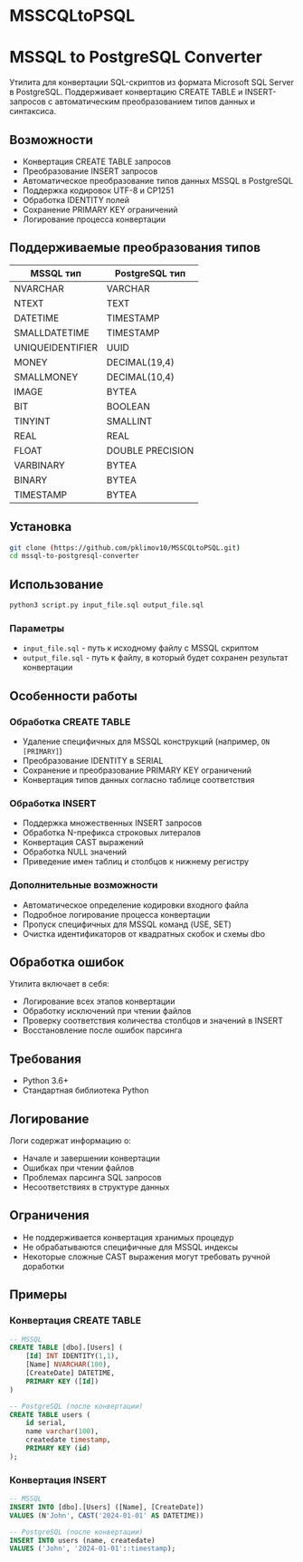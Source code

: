 # MSSCQLtoPSQL 


# MSSQL to PostgreSQL Converter

Утилита для конвертации SQL-скриптов из формата Microsoft SQL Server в PostgreSQL. Поддерживает конвертацию CREATE TABLE и INSERT-запросов с автоматическим преобразованием типов данных и синтаксиса.

## Возможности

- Конвертация CREATE TABLE запросов
- Преобразование INSERT запросов
- Автоматическое преобразование типов данных MSSQL в PostgreSQL
- Поддержка кодировок UTF-8 и CP1251
- Обработка IDENTITY полей
- Сохранение PRIMARY KEY ограничений
- Логирование процесса конвертации

## Поддерживаемые преобразования типов

| MSSQL тип | PostgreSQL тип |
|-----------|----------------|
| NVARCHAR | VARCHAR |
| NTEXT | TEXT |
| DATETIME | TIMESTAMP |
| SMALLDATETIME | TIMESTAMP |
| UNIQUEIDENTIFIER | UUID |
| MONEY | DECIMAL(19,4) |
| SMALLMONEY | DECIMAL(10,4) |
| IMAGE | BYTEA |
| BIT | BOOLEAN |
| TINYINT | SMALLINT |
| REAL | REAL |
| FLOAT | DOUBLE PRECISION |
| VARBINARY | BYTEA |
| BINARY | BYTEA |
| TIMESTAMP | BYTEA |

## Установка

```bash
git clone (https://github.com/pklimov10/MSSCQLtoPSQL.git)
cd mssql-to-postgresql-converter
```

## Использование

```bash
python3 script.py input_file.sql output_file.sql
```

### Параметры

- `input_file.sql` - путь к исходному файлу с MSSQL скриптом
- `output_file.sql` - путь к файлу, в который будет сохранен результат конвертации

## Особенности работы

### Обработка CREATE TABLE

- Удаление специфичных для MSSQL конструкций (например, `ON [PRIMARY]`)
- Преобразование IDENTITY в SERIAL
- Сохранение и преобразование PRIMARY KEY ограничений
- Конвертация типов данных согласно таблице соответствия

### Обработка INSERT

- Поддержка множественных INSERT запросов
- Обработка N-префикса строковых литералов
- Конвертация CAST выражений
- Обработка NULL значений
- Приведение имен таблиц и столбцов к нижнему регистру

### Дополнительные возможности

- Автоматическое определение кодировки входного файла
- Подробное логирование процесса конвертации
- Пропуск специфичных для MSSQL команд (USE, SET)
- Очистка идентификаторов от квадратных скобок и схемы dbo

## Обработка ошибок

Утилита включает в себя:
- Логирование всех этапов конвертации
- Обработку исключений при чтении файлов
- Проверку соответствия количества столбцов и значений в INSERT
- Восстановление после ошибок парсинга

## Требования

- Python 3.6+
- Стандартная библиотека Python

## Логирование

Логи содержат информацию о:
- Начале и завершении конвертации
- Ошибках при чтении файлов
- Проблемах парсинга SQL запросов
- Несоответствиях в структуре данных

## Ограничения

- Не поддерживается конвертация хранимых процедур
- Не обрабатываются специфичные для MSSQL индексы
- Некоторые сложные CAST выражения могут требовать ручной доработки

## Примеры

### Конвертация CREATE TABLE

```sql
-- MSSQL
CREATE TABLE [dbo].[Users] (
    [Id] INT IDENTITY(1,1),
    [Name] NVARCHAR(100),
    [CreateDate] DATETIME,
    PRIMARY KEY ([Id])
)

-- PostgreSQL (после конвертации)
CREATE TABLE users (
    id serial,
    name varchar(100),
    createdate timestamp,
    PRIMARY KEY (id)
);
```

### Конвертация INSERT

```sql
-- MSSQL
INSERT INTO [dbo].[Users] ([Name], [CreateDate])
VALUES (N'John', CAST('2024-01-01' AS DATETIME))

-- PostgreSQL (после конвертации)
INSERT INTO users (name, createdate)
VALUES ('John', '2024-01-01'::timestamp);
```
